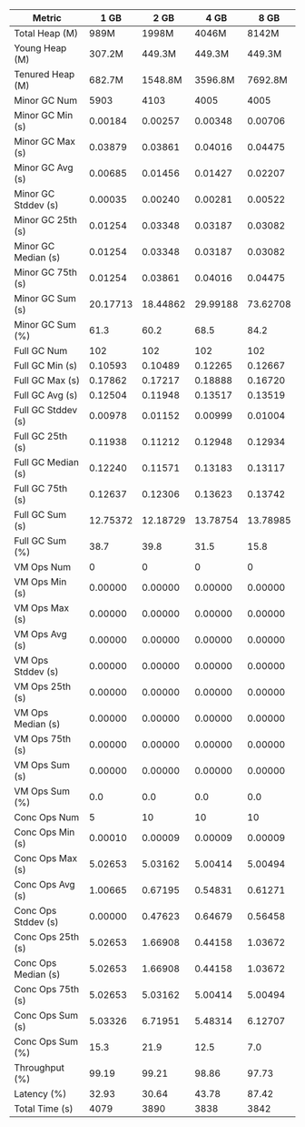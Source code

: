 | Metric | 1 GB | 2 GB | 4 GB | 8 GB |
|------|----|----|----|----|
| Total Heap (M) | 989M | 1998M | 4046M | 8142M |
| Young Heap (M) | 307.2M | 449.3M | 449.3M | 449.3M |
| Tenured Heap (M) | 682.7M | 1548.8M | 3596.8M | 7692.8M |
| Minor GC Num | 5903 | 4103 | 4005 | 4005 |
| Minor GC Min (s) | 0.00184 | 0.00257 | 0.00348 | 0.00706 |
| Minor GC Max (s) | 0.03879 | 0.03861 | 0.04016 | 0.04475 |
| Minor GC Avg (s) | 0.00685 | 0.01456 | 0.01427 | 0.02207 |
| Minor GC Stddev (s) | 0.00035 | 0.00240 | 0.00281 | 0.00522 |
| Minor GC 25th (s) | 0.01254 | 0.03348 | 0.03187 | 0.03082 |
| Minor GC Median (s) | 0.01254 | 0.03348 | 0.03187 | 0.03082 |
| Minor GC 75th (s) | 0.01254 | 0.03861 | 0.04016 | 0.04475 |
| Minor GC Sum (s) | 20.17713 | 18.44862 | 29.99188 | 73.62708 |
| Minor GC Sum (%) | 61.3 | 60.2 | 68.5 | 84.2 |
| Full GC Num | 102 | 102 | 102 | 102 |
| Full GC Min (s) | 0.10593 | 0.10489 | 0.12265 | 0.12667 |
| Full GC Max (s) | 0.17862 | 0.17217 | 0.18888 | 0.16720 |
| Full GC Avg (s) | 0.12504 | 0.11948 | 0.13517 | 0.13519 |
| Full GC Stddev (s) | 0.00978 | 0.01152 | 0.00999 | 0.01004 |
| Full GC 25th (s) | 0.11938 | 0.11212 | 0.12948 | 0.12934 |
| Full GC Median (s) | 0.12240 | 0.11571 | 0.13183 | 0.13117 |
| Full GC 75th (s) | 0.12637 | 0.12306 | 0.13623 | 0.13742 |
| Full GC Sum (s) | 12.75372 | 12.18729 | 13.78754 | 13.78985 |
| Full GC Sum (%) | 38.7 | 39.8 | 31.5 | 15.8 |
| VM Ops Num | 0 | 0 | 0 | 0 |
| VM Ops Min (s) | 0.00000 | 0.00000 | 0.00000 | 0.00000 |
| VM Ops Max (s) | 0.00000 | 0.00000 | 0.00000 | 0.00000 |
| VM Ops Avg (s) | 0.00000 | 0.00000 | 0.00000 | 0.00000 |
| VM Ops Stddev (s) | 0.00000 | 0.00000 | 0.00000 | 0.00000 |
| VM Ops 25th (s) | 0.00000 | 0.00000 | 0.00000 | 0.00000 |
| VM Ops Median (s) | 0.00000 | 0.00000 | 0.00000 | 0.00000 |
| VM Ops 75th (s) | 0.00000 | 0.00000 | 0.00000 | 0.00000 |
| VM Ops Sum (s) | 0.00000 | 0.00000 | 0.00000 | 0.00000 |
| VM Ops Sum (%) | 0.0 | 0.0 | 0.0 | 0.0 |
| Conc Ops Num | 5 | 10 | 10 | 10 |
| Conc Ops Min (s) | 0.00010 | 0.00009 | 0.00009 | 0.00009 |
| Conc Ops Max (s) | 5.02653 | 5.03162 | 5.00414 | 5.00494 |
| Conc Ops Avg (s) | 1.00665 | 0.67195 | 0.54831 | 0.61271 |
| Conc Ops Stddev (s) | 0.00000 | 0.47623 | 0.64679 | 0.56458 |
| Conc Ops 25th (s) | 5.02653 | 1.66908 | 0.44158 | 1.03672 |
| Conc Ops Median (s) | 5.02653 | 1.66908 | 0.44158 | 1.03672 |
| Conc Ops 75th (s) | 5.02653 | 5.03162 | 5.00414 | 5.00494 |
| Conc Ops Sum (s) | 5.03326 | 6.71951 | 5.48314 | 6.12707 |
| Conc Ops Sum (%) | 15.3 | 21.9 | 12.5 | 7.0 |
| Throughput (%) | 99.19 | 99.21 | 98.86 | 97.73 |
| Latency (%) | 32.93 | 30.64 | 43.78 | 87.42 |
| Total Time (s) | 4079 | 3890 | 3838 | 3842 |
